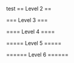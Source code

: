 test
== Level 2 ==

=== Level 3 ===

==== Level 4 ====

===== Level 5 =====

====== Level 6 ======

